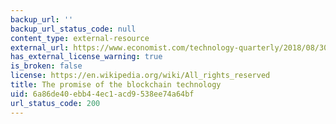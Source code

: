 ```yaml
---
backup_url: ''
backup_url_status_code: null
content_type: external-resource
external_url: https://www.economist.com/technology-quarterly/2018/08/30/the-promise-of-the-blockchain-technology
has_external_license_warning: true
is_broken: false
license: https://en.wikipedia.org/wiki/All_rights_reserved
title: The promise of the blockchain technology
uid: 6a86de40-ebb4-4ec1-acd9-538ee74a64bf
url_status_code: 200
---
```


